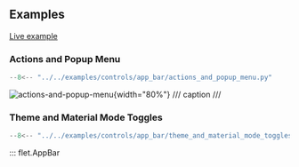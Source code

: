 ## Examples

[Live example](https://flet-controls-gallery.fly.dev/navigation/appbar)

### Actions and Popup Menu

```python
--8<-- "../../examples/controls/app_bar/actions_and_popup_menu.py"
```

![actions-and-popup-menu](../../examples/controls/app_bar/media/actions_and_popup_menu.gif){width="80%"}
/// caption
///

### Theme and Material Mode Toggles

```python
--8<-- "../../examples/controls/app_bar/theme_and_material_mode_toggles.py"
```

::: flet.AppBar
